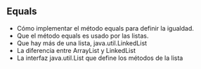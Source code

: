 ## Equals

- Cómo implementar el método equals para definir la igualdad.
- Que el método equals es usado por las listas.
- Que hay más de una lista, java.util.LinkedList
- La diferencia entre ArrayList y LinkedList
- La interfaz java.util.List que define los métodos de la lista
